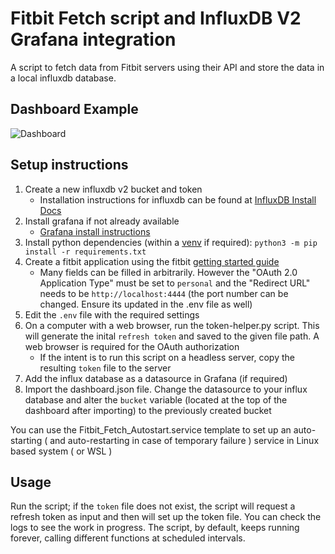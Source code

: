 # Fitbit Fetch script and InfluxDB V2 Grafana integration
A script to fetch data from Fitbit servers using their API and store the data in a local influxdb database. 

## Dashboard Example
![Dashboard](https://github.com/arpanghosh8453/public-fitbit-projects/blob/main/Grafana_Dashboard/Dashboard.png?raw=true)

## Setup instructions

1. Create a new influxdb v2 bucket and token
    - Installation instructions for influxdb can be found at [InfluxDB Install Docs](https://docs.influxdata.com/influxdb/v2.7/install/)
2. Install grafana if not already available
    - [Grafana install instructions](https://grafana.com/docs/grafana/latest/setup-grafana/installation/)
3. Install python dependencies (within a [venv](https://docs.python.org/3/library/venv.html) if required): `python3 -m pip install -r requirements.txt`
4. Create a fitbit application using the fitbit [getting started guide](https://docs.python.org/3/library/venv.html)
    - Many fields can be filled in arbitrarily. However the "OAuth 2.0 Application Type" must be set to `personal` and the "Redirect URL" needs to be `http://localhost:4444` (the port number can be changed. Ensure its updated in the .env file as well)
5. Edit the `.env` file with the required settings
6. On a computer with a web browser, run the token-helper.py script. This will generate the inital `refresh token` and saved to the given file path. A web browser is required for the OAuth authorization
    - If the intent is to run this script on a headless server, copy the resulting `token` file to the server
7. Add the influx database as a datasource in Grafana (if required)
8. Import the dashboard.json file. Change the datasource to your influx database and alter the `bucket` variable (located at the top of the dashboard after importing) to the previously created bucket

You can use the Fitbit_Fetch_Autostart.service template to set up an auto-starting ( and auto-restarting in case of temporary failure ) service in Linux based system ( or WSL )

## Usage

Run the script; if the `token` file does not exist, the script will request a refresh token as input and then will set up the token file. You can check the logs to see the work in progress. The script, by default, keeps running forever, calling different functions at scheduled intervals. 
